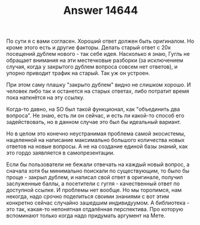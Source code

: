 ﻿---
title: "Answer 14644"
se.owner.user_id: 179379
se.owner.display_name: "Ипатьев"
se.owner.link: "https://ru.meta.stackoverflow.com/users/179379/%d0%98%d0%bf%d0%b0%d1%82%d1%8c%d0%b5%d0%b2"
se.answer_id: 14644
se.question_id: 14643
se.post_type: answer
se.is_accepted: True
---
<p>По сути я с вами согласен. Хороший ответ должен быть оригиналом. Но кроме этого есть и другие факторы. Делать старый ответ с 20к посещений дублем нового - так себе идея. Насколько я знаю, Гугль не обращает внимания на эти местечковые разборки (за исключением случая, когда у закрытого дублем вопроса совсем нет ответов), и упорно приводит трафик на старый. Так уж он устроен.</p>
<p>При этом саму плашку &quot;закрыто дублем&quot; видно не слишком хорошо. И человек либо так и останется на старых ответах, либо потратит время пока наткнётся на эту ссылку.</p>
<p>Когда-то давно, на SO был такой функционал, как &quot;объединить два вопроса&quot;. Не знаю, есть ли он сейчас, и есть ли какой-то способ его задействовать, но в данном случае это был бы идеальный вариант.</p>
<p>Но в целом это конечно неустранимая проблема самой экосистемы, нацеленной на написание максимально большого количества новых ответов на новые вопросы. А не на создание единой базы знаний, как это гордо заявляется в самопрезентации.</p>
<p>Если бы пользователи не бежали отвечать на каждый новый вопрос, а сначала хотя бы минимально поискали по существующим, то было бы проще - закрыл дублем, и написал свой ответ в оригинале, получил заслуженные баллы, а посетители с гугля - качественный ответ по доступной ссылке. И проблемы нет вообще. Но мы торопимся, нам некогда, надо срочно поделиться своими знаниями с вот этим конкретно сейчас случайно зашедшим индивидуумом. А библиотека - это так, какая-то непонятная отдалённая перспектива. Про которую вспоминают только когда надо придумать аргумент на Мете.</p>
